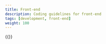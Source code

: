 ```yaml
---
title: Front-end
description: Coding guidelines for front-end
tags: [development, front-end]
weight: 100
---
```


{{<children>}}